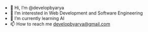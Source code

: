 - 👋 Hi, I’m @developbyarya
- 👀 I’m interested in Web Development and Software Engineering
- 🌱 I’m currently learning AI
- 📫 How to reach me developbyarya@gmail.com
